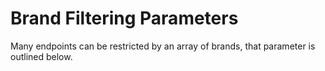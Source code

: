 # Brand Filtering Parameters

Many endpoints can be restricted by an array of brands, that parameter is outlined below.